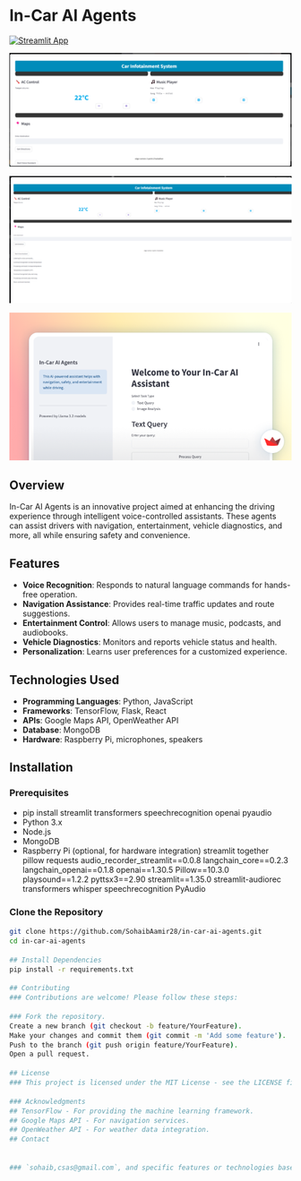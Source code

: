 # In-Car AI Agents

[![Streamlit App](https://static.streamlit.io/badges/streamlit_badge_black_white.svg)](https://in-car-ai-agents-edge-runners-3-point-2.streamlit.app/)



![Homepage Main Screenshot](https://github.com/SohaibAamir28/in-car-ai-agents/blob/main/home.png)


![Homepage 1 Screenshot](https://github.com/SohaibAamir28/in-car-ai-agents/blob/main/home2.png)

![Homepage 2 Screenshot](https://github.com/SohaibAamir28/in-car-ai-agents/blob/main/homepage.png)


## Overview
In-Car AI Agents is an innovative project aimed at enhancing the driving experience through intelligent voice-controlled assistants. These agents can assist drivers with navigation, entertainment, vehicle diagnostics, and more, all while ensuring safety and convenience.

## Features
- **Voice Recognition**: Responds to natural language commands for hands-free operation.
- **Navigation Assistance**: Provides real-time traffic updates and route suggestions.
- **Entertainment Control**: Allows users to manage music, podcasts, and audiobooks.
- **Vehicle Diagnostics**: Monitors and reports vehicle status and health.
- **Personalization**: Learns user preferences for a customized experience.

## Technologies Used
- **Programming Languages**: Python, JavaScript
- **Frameworks**: TensorFlow, Flask, React
- **APIs**: Google Maps API, OpenWeather API
- **Database**: MongoDB
- **Hardware**: Raspberry Pi, microphones, speakers

## Installation

### Prerequisites
-  pip install streamlit transformers speechrecognition openai pyaudio
- Python 3.x
- Node.js
- MongoDB
- Raspberry Pi (optional, for hardware integration)
streamlit
together
pillow
requests
audio_recorder_streamlit==0.0.8
langchain_core==0.2.3
langchain_openai==0.1.8
openai==1.30.5
Pillow==10.3.0
playsound==1.2.2
pyttsx3==2.90
streamlit==1.35.0
streamlit-audiorec
transformers
whisper
speechrecognition
PyAudio

### Clone the Repository
```bash
git clone https://github.com/SohaibAamir28/in-car-ai-agents.git
cd in-car-ai-agents

## Install Dependencies
pip install -r requirements.txt

## Contributing
### Contributions are welcome! Please follow these steps:

### Fork the repository.
Create a new branch (git checkout -b feature/YourFeature).
Make your changes and commit them (git commit -m 'Add some feature').
Push to the branch (git push origin feature/YourFeature).
Open a pull request.

## License
### This project is licensed under the MIT License - see the LICENSE file for details.

### Acknowledgments
## TensorFlow - For providing the machine learning framework.
## Google Maps API - For navigation services.
## OpenWeather API - For weather data integration.
## Contact


### `sohaib,csas@gmail.com`, and specific features or technologies based on what you actually implemented in your project. Let me know if you need any changes or additions!
